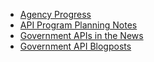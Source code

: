 
* [Agency Progress](https://github.com/GSA/slash-developer-pages)
* [API Program Planning Notes](https://github.com/18F/API-All-the-X/wiki/API-Program-Vision)
* [Government APIs in the News](https://github.com/18F/API-All-the-X/blob/master/collaboration/gov_apis_in_the_news.md)
* [Government API Blogposts](https://github.com/18F/API-All-the-X/blob/master/collaboration/government_api_blogposts.md)
